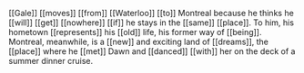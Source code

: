 [[Gale]] [[moves]] [[from]] [[Waterloo]] [[to]] Montreal because he thinks he [[will]] [[get]] [[nowhere]] [[if]] he stays in the [[same]] [[place]]. To him, his hometown [[represents]] his [[old]] life, his former way of [[being]]. Montreal, meanwhile, is a [[new]] and exciting land of [[dreams]], the [[place]] where he [[met]] Dawn and [[danced]] [[with]] her on the deck of a summer dinner cruise.












